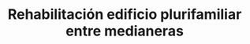 ---
title: "Rehabilitación edificio plurifamiliar entre medianeras"  # Opcional, si deseas un título
location: "C/ Andrea Doria, Nº6 y C/ Can Baró, Nº3"
startYear: 2022
endYear: 2023
sponsor: "AEDAS HOMES"
mainImage: /16-semi-detached/IMG_20220706_103344.jpg
images:
  - /16-semi-detached/IMG_20220706_103344.jpg
  - /16-semi-detached/IMG_20220713_094334.jpg
  - /16-semi-detached/IMG_20220727_180938.jpg
  - /16-semi-detached/IMG_20231121_092020.jpg
  - /16-semi-detached/IMG_20231121_093559.jpg
---